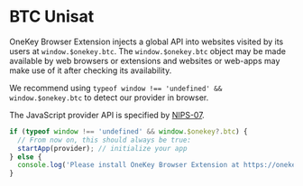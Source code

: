 # BTC Unisat

OneKey Browser Extension injects a global API into websites visited by its users at `window.$onekey.btc`. The `window.$onekey.btc` object may be made available by web browsers or extensions and websites or web-apps may make use of it after checking its availability.

We recommend using `typeof window !== 'undefined' && window.$onekey.btc` to detect our provider in browser.

The JavaScript provider API is specified by [NIPS-07](https://github.com/nostr-protocol/nips/blob/master/07.md).

```javascript
if (typeof window !== 'undefined' && window.$onekey?.btc) {  
  // From now on, this should always be true:  
  startApp(provider); // initialize your app
} else {  
  console.log('Please install OneKey Browser Extension at https://onekey.so/download!');
}
```

